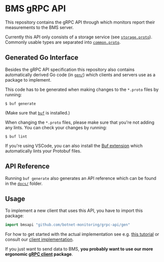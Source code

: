 # BMS gRPC API

This repository contains the gRPC API through which monitors report their measurements to the BMS server.

Currently this API only consists of a storage service (see [`storage.proto`](storage.proto)).
Commonly usable types are separated into [`common.proto`](common.proto).


## Generated Go Interface

Besides the gRPC API specification this repository also contains automatically derived Go code (in [`gen/`](gen/)) which clients and servers use as a package to implement.

This code has to be generated when making changes to the `*.proto` files by running:
```
$ buf generate
```
(Make sure that [`buf`](https://buf.build/docs/installation) is installed.)

When changing the `*.proto` files, please make sure that you're not adding any lints.
You can check your changes by running:
```
$ buf lint
```
If you're using VSCode, you can also install the [Buf extension](https://buf.build/docs/editor-integration#visual-studio-code-visual-studio-marketplace-downloads) which automatically lints your Protobuf files.

## API Reference
Running `buf generate` also generates an API reference which can be found in the [`docs/`](docs/) folder.

## Usage
To implement a new client that uses this API, you have to import this package:
```go
import bmsapi "github.com/botnet-monitoring/grpc-api/gen"
```
For how to get started with the actual implementation see e.g. [this tutorial](https://grpc.io/docs/languages/go/basics/#client) or consult our [client implementation](https://github.com/botnet-monitoring/grpc-client).

If you just want to send data to BMS, **you probably want to use our more ergonomic [gRPC client](https://github.com/botnet-monitoring/grpc-client) package**.
